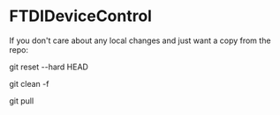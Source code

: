 # FTDIDeviceControl


If you don't care about any local changes and just want a copy from the repo:

git reset --hard HEAD

git clean -f

git pull
